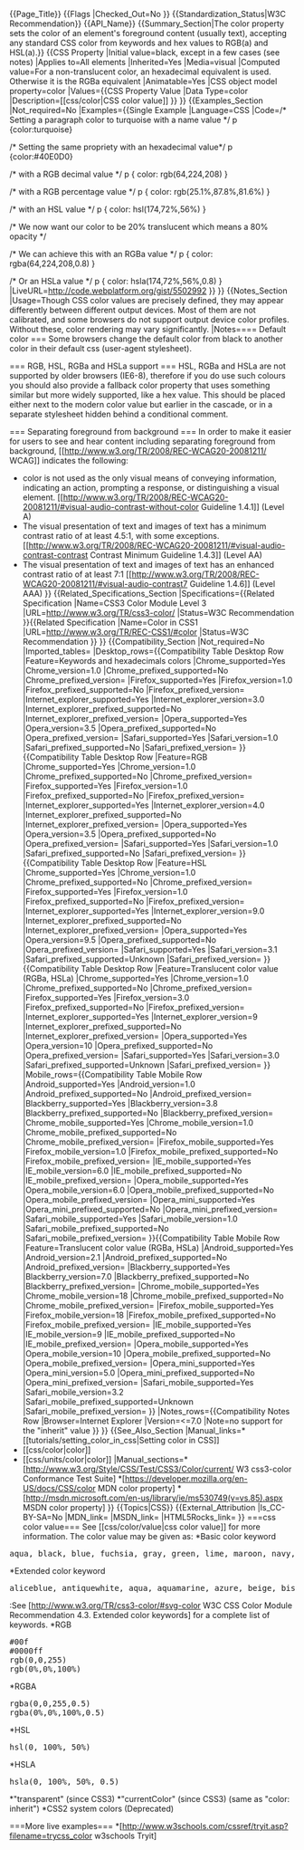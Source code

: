 {{Page_Title}}
{{Flags
|Checked_Out=No
}}
{{Standardization_Status|W3C Recommendation}}
{{API_Name}}
{{Summary_Section|The color property sets the color of an element's foreground content (usually text), accepting any standard CSS color from keywords and hex values to RGB(a) and HSL(a).}}
{{CSS Property
|Initial value=black, except in a few cases (see notes)
|Applies to=All elements
|Inherited=Yes
|Media=visual
|Computed value=For a non-translucent color, an hexadecimal equivalent is used. Otherwise it is the RGBa equivalent
|Animatable=Yes
|CSS object model property=color
|Values={{CSS Property Value
|Data Type=color
|Description=[[css/color|CSS color value]]
}}
}}
{{Examples_Section
|Not_required=No
|Examples={{Single Example
|Language=CSS
|Code=/* Setting a paragraph color to turquoise with a name value */
p {color:turquoise}

/* Setting the same propriety with an hexadecimal value*/
p {color:#40E0D0}

/* with a RGB decimal value */
p { color: rgb(64,224,208) }

/* with a RGB percentage value */
p { color: rgb(25.1%,87.8%,81.6%) }

/* with an HSL value */
p { color: hsl(174,72%,56%) }

/* We now want our color to be 20% translucent which means a 80% opacity */

/* We can achieve this with an RGBa value */ 
p { color: rgba(64,224,208,0.8) }

/* Or an HSLa value */
p { color: hsla(174,72%,56%,0.8) }
|LiveURL=http://code.webplatform.org/gist/5502992
}}
}}
{{Notes_Section
|Usage=Though CSS color values are precisely defined, they may appear differently between different output devices. Most of them are not calibrated, and some browsers do not support output device color profiles. Without these, color rendering may vary significantly.
|Notes==== Default color ===
Some browsers change the default color from black to another color in their default css (user-agent stylesheet).

=== RGB, HSL, RGBa and HSLa support ===
HSL, RGBa and HSLa are not supported by older browsers (IE6-8), therefore if you do use such colours you should also provide a fallback color property that uses something similar but more widely supported, like a hex value. This should be placed either next to the modern color value but earlier in the cascade, or in a separate stylesheet hidden behind a conditional comment.

=== Separating foreground from background ===
In order to make it easier for users to see and hear content including separating foreground from background, [[http://www.w3.org/TR/2008/REC-WCAG20-20081211/ WCAG]] indicates the following:
* color is not used as the only visual means of conveying information, indicating an action, prompting a response, or distinguishing a visual element. [[http://www.w3.org/TR/2008/REC-WCAG20-20081211/#visual-audio-contrast-without-color Guideline 1.4.1]] (Level A)
* The visual presentation of text and images of text has a minimum contrast ratio of at least 4.5:1, with some exceptions. [[http://www.w3.org/TR/2008/REC-WCAG20-20081211/#visual-audio-contrast-contrast Contrast Minimum Guideline 1.4.3]] (Level AA)
* The visual presentation of text and images of text has an enhanced contrast ratio of at least 7:1 [[http://www.w3.org/TR/2008/REC-WCAG20-20081211/#visual-audio-contrast7 Guideline 1.4.6]] (Level AAA)
}}
{{Related_Specifications_Section
|Specifications={{Related Specification
|Name=CSS3 Color Module Level 3
|URL=http://www.w3.org/TR/css3-color/
|Status=W3C Recommendation
}}{{Related Specification
|Name=Color in CSS1
|URL=http://www.w3.org/TR/REC-CSS1/#color
|Status=W3C Recommendation
}}
}}
{{Compatibility_Section
|Not_required=No
|Imported_tables=
|Desktop_rows={{Compatibility Table Desktop Row
|Feature=Keywords and hexadecimals colors
|Chrome_supported=Yes
|Chrome_version=1.0
|Chrome_prefixed_supported=No
|Chrome_prefixed_version=
|Firefox_supported=Yes
|Firefox_version=1.0
|Firefox_prefixed_supported=No
|Firefox_prefixed_version=
|Internet_explorer_supported=Yes
|Internet_explorer_version=3.0
|Internet_explorer_prefixed_supported=No
|Internet_explorer_prefixed_version=
|Opera_supported=Yes
|Opera_version=3.5
|Opera_prefixed_supported=No
|Opera_prefixed_version=
|Safari_supported=Yes
|Safari_version=1.0
|Safari_prefixed_supported=No
|Safari_prefixed_version=
}}{{Compatibility Table Desktop Row
|Feature=RGB
|Chrome_supported=Yes
|Chrome_version=1.0
|Chrome_prefixed_supported=No
|Chrome_prefixed_version=
|Firefox_supported=Yes
|Firefox_version=1.0
|Firefox_prefixed_supported=No
|Firefox_prefixed_version=
|Internet_explorer_supported=Yes
|Internet_explorer_version=4.0
|Internet_explorer_prefixed_supported=No
|Internet_explorer_prefixed_version=
|Opera_supported=Yes
|Opera_version=3.5
|Opera_prefixed_supported=No
|Opera_prefixed_version=
|Safari_supported=Yes
|Safari_version=1.0
|Safari_prefixed_supported=No
|Safari_prefixed_version=
}}{{Compatibility Table Desktop Row
|Feature=HSL
|Chrome_supported=Yes
|Chrome_version=1.0
|Chrome_prefixed_supported=No
|Chrome_prefixed_version=
|Firefox_supported=Yes
|Firefox_version=1.0
|Firefox_prefixed_supported=No
|Firefox_prefixed_version=
|Internet_explorer_supported=Yes
|Internet_explorer_version=9.0
|Internet_explorer_prefixed_supported=No
|Internet_explorer_prefixed_version=
|Opera_supported=Yes
|Opera_version=9.5
|Opera_prefixed_supported=No
|Opera_prefixed_version=
|Safari_supported=Yes
|Safari_version=3.1
|Safari_prefixed_supported=Unknown
|Safari_prefixed_version=
}}{{Compatibility Table Desktop Row
|Feature=Translucent color value (RGBa, HSLa)
|Chrome_supported=Yes
|Chrome_version=1.0
|Chrome_prefixed_supported=No
|Chrome_prefixed_version=
|Firefox_supported=Yes
|Firefox_version=3.0
|Firefox_prefixed_supported=No
|Firefox_prefixed_version=
|Internet_explorer_supported=Yes
|Internet_explorer_version=9
|Internet_explorer_prefixed_supported=No
|Internet_explorer_prefixed_version=
|Opera_supported=Yes
|Opera_version=10
|Opera_prefixed_supported=No
|Opera_prefixed_version=
|Safari_supported=Yes
|Safari_version=3.0
|Safari_prefixed_supported=Unknown
|Safari_prefixed_version=
}}
|Mobile_rows={{Compatibility Table Mobile Row
|Android_supported=Yes
|Android_version=1.0
|Android_prefixed_supported=No
|Android_prefixed_version=
|Blackberry_supported=Yes
|Blackberry_version=3.8
|Blackberry_prefixed_supported=No
|Blackberry_prefixed_version=
|Chrome_mobile_supported=Yes
|Chrome_mobile_version=1.0
|Chrome_mobile_prefixed_supported=No
|Chrome_mobile_prefixed_version=
|Firefox_mobile_supported=Yes
|Firefox_mobile_version=1.0
|Firefox_mobile_prefixed_supported=No
|Firefox_mobile_prefixed_version=
|IE_mobile_supported=Yes
|IE_mobile_version=6.0
|IE_mobile_prefixed_supported=No
|IE_mobile_prefixed_version=
|Opera_mobile_supported=Yes
|Opera_mobile_version=6.0
|Opera_mobile_prefixed_supported=No
|Opera_mobile_prefixed_version=
|Opera_mini_supported=Yes
|Opera_mini_prefixed_supported=No
|Opera_mini_prefixed_version=
|Safari_mobile_supported=Yes
|Safari_mobile_version=1.0
|Safari_mobile_prefixed_supported=No
|Safari_mobile_prefixed_version=
}}{{Compatibility Table Mobile Row
|Feature=Translucent color value (RGBa, HSLa)
|Android_supported=Yes
|Android_version=2.1
|Android_prefixed_supported=No
|Android_prefixed_version=
|Blackberry_supported=Yes
|Blackberry_version=7.0
|Blackberry_prefixed_supported=No
|Blackberry_prefixed_version=
|Chrome_mobile_supported=Yes
|Chrome_mobile_version=18
|Chrome_mobile_prefixed_supported=No
|Chrome_mobile_prefixed_version=
|Firefox_mobile_supported=Yes
|Firefox_mobile_version=18
|Firefox_mobile_prefixed_supported=No
|Firefox_mobile_prefixed_version=
|IE_mobile_supported=Yes
|IE_mobile_version=9
|IE_mobile_prefixed_supported=No
|IE_mobile_prefixed_version=
|Opera_mobile_supported=Yes
|Opera_mobile_version=10
|Opera_mobile_prefixed_supported=No
|Opera_mobile_prefixed_version=
|Opera_mini_supported=Yes
|Opera_mini_version=5.0
|Opera_mini_prefixed_supported=No
|Opera_mini_prefixed_version=
|Safari_mobile_supported=Yes
|Safari_mobile_version=3.2
|Safari_mobile_prefixed_supported=Unknown
|Safari_mobile_prefixed_version=
}}
|Notes_rows={{Compatibility Notes Row
|Browser=Internet Explorer
|Version=<=7.0
|Note=no support for the "inherit" value
}}
}}
{{See_Also_Section
|Manual_links=* [[tutorials/setting_color_in_css|Setting color in CSS]]
* [[css/color|color]]
* [[css/units/color|color]]
|Manual_sections=*[http://www.w3.org/Style/CSS/Test/CSS3/Color/current/ W3 css3-color Conformance Test Suite]
*[https://developer.mozilla.org/en-US/docs/CSS/color MDN color property]
*[http://msdn.microsoft.com/en-us/library/ie/ms530749(v=vs.85).aspx MSDN color property]
}}
{{Topics|CSS}}
{{External_Attribution
|Is_CC-BY-SA=No
|MDN_link=
|MSDN_link=
|HTML5Rocks_link=
}}
===css color value===
See [[css/color/value|css color value]] for more information.
The color value may be given as:
*Basic color keyword
<pre><nowiki>aqua, black, blue, fuchsia, gray, green, lime, maroon, navy, olive, purple, red, silver, teal, white, yellow
</nowiki></pre>
*Extended color keyword
<pre><nowiki>aliceblue, antiquewhite, aqua, aquamarine, azure, beige, bisque, black, blanchedalmond, ...
</nowiki></pre>
:See [http://www.w3.org/TR/css3-color/#svg-color W3C CSS Color Module Recommendation 4.3. Extended color keywords] for a complete list of keywords.
*RGB
<pre><nowiki>#00f
#0000ff
rgb(0,0,255)
rgb(0%,0%,100%)
</nowiki></pre>
*RGBA
<pre><nowiki>rgba(0,0,255,0.5)
rgba(0%,0%,100%,0.5)
</nowiki></pre>
*HSL
<pre><nowiki>hsl(0, 100%, 50%)
</nowiki></pre>
*HSLA
<pre><nowiki>hsla(0, 100%, 50%, 0.5)
</nowiki></pre>
*"transparent" (since CSS3)
*"currentColor" (since CSS3) (same as "color: inherit")
*CSS2 system colors (Deprecated)

===More live examples===
*[http://www.w3schools.com/cssref/tryit.asp?filename=trycss_color w3schools Tryit]